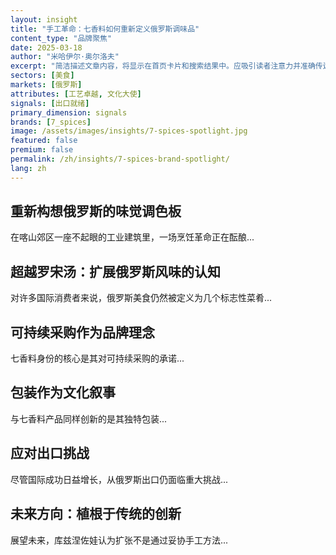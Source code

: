 ```yaml
---
layout: insight
title: "手工革命：七香料如何重新定义俄罗斯调味品"
content_type: "品牌聚焦"
date: 2025-03-18
author: "米哈伊尔·奥尔洛夫"
excerpt: "简洁描述文章内容，将显示在首页卡片和搜索结果中。应吸引读者注意力并准确传达文章内容（2-3个句子）。"
sectors: [美食]
markets: [俄罗斯]
attributes: [工艺卓越, 文化大使]
signals: [出口就绪]
primary_dimension: signals
brands: [7_spices]
image: /assets/images/insights/7-spices-spotlight.jpg
featured: false
premium: false
permalink: /zh/insights/7-spices-brand-spotlight/
lang: zh
---
```


## 重新构想俄罗斯的味觉调色板

在喀山郊区一座不起眼的工业建筑里，一场烹饪革命正在酝酿...

## 超越罗宋汤：扩展俄罗斯风味的认知

对许多国际消费者来说，俄罗斯美食仍然被定义为几个标志性菜肴...

## 可持续采购作为品牌理念

七香料身份的核心是其对可持续采购的承诺...

## 包装作为文化叙事

与七香料产品同样创新的是其独特包装...

## 应对出口挑战

尽管国际成功日益增长，从俄罗斯出口仍面临重大挑战...

## 未来方向：植根于传统的创新

展望未来，库兹涅佐娃认为扩张不是通过妥协手工方法...